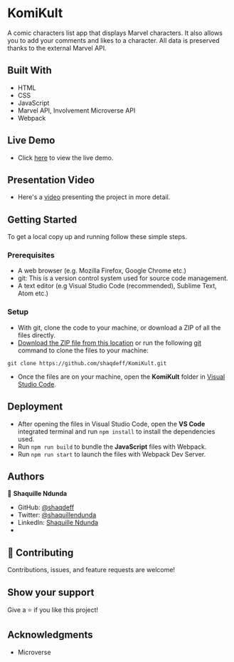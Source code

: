 # KomiKult
A comic characters list app that displays Marvel characters. It also allows you to add your comments and likes to a character. All data is preserved thanks to the external Marvel API.

## Built With
- HTML
- CSS
- JavaScript
- Marvel API, Involvement Microverse API
- Webpack 

## Live Demo
- Click [here](https://shaqdeff.github.io/KomiKult/) to view the live demo.

## Presentation Video
- Here's a [video](https://www.loom.com/share/af0372bbe7704093b08f1c9e4006bc1c) presenting the project in more detail.

## Getting Started
To get a local copy up and running follow these simple steps.

### Prerequisites
- A web browser (e.g. Mozilla Firefox, Google Chrome etc.)
- git: This is a version control system used for source code management.
- A text editor (e.g Visual Studio Code (recommended), Sublime Text, Atom etc.)

### Setup
- With git, clone the code to your machine, or download a ZIP of all the files directly.
- [Download the ZIP file from this location](https://github.com/shaqdeff/KomiKult/archive/refs/heads/develop.zip) or run the following [git](https://git-scm.com/) command to clone the files to your machine:
```
git clone https://github.com/shaqdeff/KomiKult.git
```
- Once the files are on your machine, open the **KomiKult** folder in [Visual Studio Code](https://code.visualstudio.com/download).

## Deployment
- After opening the files in Visual Studio Code, open the **VS Code** integrated terminal and run ``` npm install ``` to install the dependencies used.
- Run ``` npm run build ``` to bundle the **JavaScript** files with Webpack.
- Run ``` npm run start ``` to launch the files with Webpack Dev Server.

## Authors
👤 **Shaquille Ndunda**
- GitHub: [@shaqdeff](https://github.com/shaqdeff)
- Twitter: [@shaquillendunda](https://twitter.com/shaquillendunda)
- LinkedIn: [Shaquille Ndunda](https://www.linkedin.com/in/shaquille-ndunda-b13a95107/)
- 

## 🤝 Contributing
Contributions, issues, and feature requests are welcome!

## Show your support
Give a ⭐️ if you like this project!

## Acknowledgments
- Microverse
